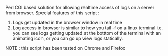Perl CGI based solution for allowing realtime access of logs on a server from browser.
Special features of this script :
1. Logs get updated in the browser window in real time
2. Log access in browser is similar to how you tail -f on a linux terminal i.e. you can see logs getting updated at the botttom of the terminal with an animating icon, or you can go up view logs statically. 


NOTE : this script has been tested on Chrome and Firefox
